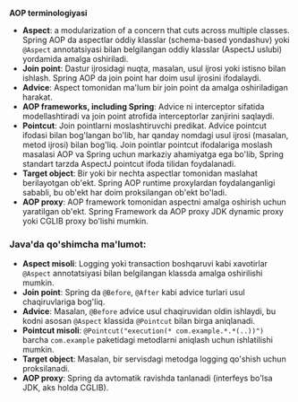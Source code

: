 **AOP terminologiyasi**
- **Aspect**: a modularization of a concern that cuts across multiple classes. Spring AOP da aspectlar oddiy klasslar (schema-based yondashuv) yoki `@Aspect` annotatsiyasi bilan belgilangan oddiy klasslar (AspectJ uslubi) yordamida amalga oshiriladi.
- **Join point**: Dastur ijrosidagi nuqta, masalan, usul ijrosi yoki istisno bilan ishlash. Spring AOP da join point har doim usul ijrosini ifodalaydi.
- **Advice**: Aspect tomonidan ma'lum bir join point da amalga oshiriladigan harakat.
- **AOP frameworks, including Spring**: Advice ni interceptor sifatida modellashtiradi va join point atrofida interceptorlar zanjirini saqlaydi.
- **Pointcut**: Join pointlarni moslashtiruvchi predikat. Advice pointcut ifodasi bilan bog'langan bo'lib, har qanday nomdagi usul ijrosi (masalan, metod ijrosi) bilan bog'liq. Join pointlar pointcut ifodalariga moslash masalasi AOP va Spring uchun markaziy ahamiyatga ega bo'lib, Spring standart tarzda AspectJ pointcut ifoda tilidan foydalanadi.
- **Target object**: Bir yoki bir nechta aspectlar tomonidan maslahat berilayotgan ob'ekt. Spring AOP runtime proxylardan foydalanganligi sababli, bu ob'ekt har doim proksilangan ob'ekt bo'ladi.
- **AOP proxy**: AOP framework tomonidan aspectni amalga oshirish uchun yaratilgan ob'ekt. Spring Framework da AOP proxy JDK dynamic proxy yoki CGLIB proxy bo'lishi mumkin.


### Java'da qo'shimcha ma'lumot:
- **Aspect misoli**: Logging yoki transaction boshqaruvi kabi xavotirlar `@Aspect` annotatsiyasi bilan belgilangan klassda amalga oshirilishi mumkin.
- **Join point**: Spring da `@Before`, `@After` kabi advice turlari usul chaqiruvlariga bog'liq.
- **Advice**: Masalan, `@Before` advice usul chaqiruvidan oldin ishlaydi, bu kodni asosan `@Aspect` klassida `@Pointcut` bilan birga aniqlanadi.
- **Pointcut misoli**: `@Pointcut("execution(* com.example.*.*(..))")` barcha `com.example` paketidagi metodlarni aniqlash uchun ishlatilishi mumkin.
- **Target object**: Masalan, bir servisdagi metodga logging qo'shish uchun proksilanadi.
- **AOP proxy**: Spring da avtomatik ravishda tanlanadi (interfeys bo'lsa JDK, aks holda CGLIB).
